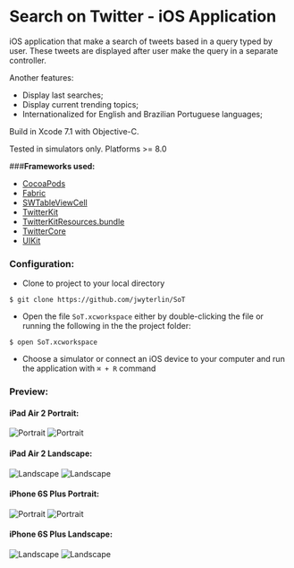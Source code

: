 # Search on Twitter - iOS Application

iOS application that make a search of tweets based in a query typed by user. These tweets are displayed after user make the query in a separate controller.

Another features:

- Display last searches;
- Display current trending topics;
- Internationalized for English and Brazilian Portuguese languages;

Build in Xcode 7.1 with Objective-C.

Tested in simulators only. Platforms >= 8.0

###__Frameworks used:__

- [CocoaPods](https://cocoapods.org/)
- [Fabric](https://github.com/twitterdev/cannonball-ios/tree/master/Fabric.framework)
- [SWTableViewCell](https://github.com/CEWendel/SWTableViewCell)
- [TwitterKit](https://github.com/twitterdev/cannonball-ios/tree/master/TwitterKit.framework)
- [TwitterKitResources.bundle](https://github.com/twitterdev/cannonball-ios/tree/master/TwitterKit.framework/Versions/A/Resources/TwitterKitResources.bundle)
- [TwitterCore](https://github.com/twitterdev/cannonball-ios/tree/master/TwitterCore.framework)
- [UIKit](https://developer.apple.com/library/ios/documentation/UIKit/Reference/UIKit_Framework/)

### Configuration:

- Clone to project to your local directory
```
$ git clone https://github.com/jwyterlin/SoT
```
- Open the file `SoT.xcworkspace` either by double-clicking the file or running the following in the the project folder:

```
$ open SoT.xcworkspace
```
- Choose a simulator or connect an iOS device to your computer and run the application with  `⌘ + R` command

### Preview:

#### iPad Air 2 Portrait:

![Portrait](https://github.com/jwyterlin/SoT/blob/master/Screenshot/iPad-Air-2-Portrait-Main.png)
![Portrait](https://github.com/jwyterlin/SoT/blob/master/Screenshot/iPad-Air-2-Portrait-Detail.png)

#### iPad Air 2 Landscape:

![Landscape](https://github.com/jwyterlin/SoT/blob/master/Screenshot/iPad-Air-2-Landscape-Main.png)
![Landscape](https://github.com/jwyterlin/SoT/blob/master/Screenshot/iPad-Air-2-Landscape-Detail.png)

#### iPhone 6S Plus Portrait:

![Portrait](https://github.com/jwyterlin/SoT/blob/master/Screenshot/iPhone-6S-Plus-Portrait-Main.png)
![Portrait](https://github.com/jwyterlin/SoT/blob/master/Screenshot/iPhone-6S-Plus-Portrait-Detail.png)

#### iPhone 6S Plus Landscape:

![Landscape](https://github.com/jwyterlin/SoT/blob/master/Screenshot/iPhone-6S-Plus-Landscape-Main.png)
![Landscape](https://github.com/jwyterlin/SoT/blob/master/Screenshot/iPhone-6S-Plus-Landscape-Detail.png)
